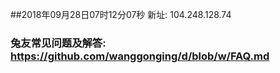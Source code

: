 ##2018年09月28日07时12分07秒 新址: 104.248.128.74
### 兔友常见问题及解答: https://github.com/wanggonging/d/blob/w/FAQ.md
